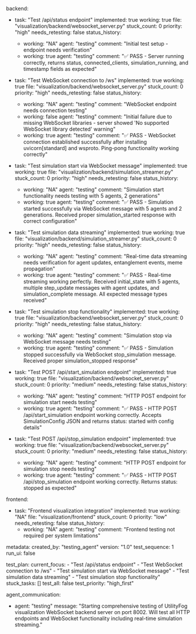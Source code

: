 backend:
  - task: "Test /api/status endpoint"
    implemented: true
    working: true
    file: "visualization/backend/websocket_server.py"
    stuck_count: 0
    priority: "high"
    needs_retesting: false
    status_history:
      - working: "NA"
        agent: "testing"
        comment: "Initial test setup - endpoint needs verification"
      - working: true
        agent: "testing"
        comment: "✅ PASS - Server running correctly, returns status, connected_clients, simulation_running, and timestamp fields as expected"

  - task: "Test WebSocket connection to /ws"
    implemented: true
    working: true
    file: "visualization/backend/websocket_server.py"
    stuck_count: 0
    priority: "high"
    needs_retesting: false
    status_history:
      - working: "NA"
        agent: "testing"
        comment: "WebSocket endpoint needs connection testing"
      - working: false
        agent: "testing"
        comment: "Initial failure due to missing WebSocket libraries - server showed 'No supported WebSocket library detected' warning"
      - working: true
        agent: "testing"
        comment: "✅ PASS - WebSocket connection established successfully after installing uvicorn[standard] and wsproto. Ping-pong functionality working correctly"

  - task: "Test simulation start via WebSocket message"
    implemented: true
    working: true
    file: "visualization/backend/simulation_streamer.py"
    stuck_count: 0
    priority: "high"
    needs_retesting: false
    status_history:
      - working: "NA"
        agent: "testing"
        comment: "Simulation start functionality needs testing with 5 agents, 2 generations"
      - working: true
        agent: "testing"
        comment: "✅ PASS - Simulation started successfully via WebSocket message with 5 agents and 2 generations. Received proper simulation_started response with correct configuration"

  - task: "Test simulation data streaming"
    implemented: true
    working: true
    file: "visualization/backend/simulation_streamer.py"
    stuck_count: 0
    priority: "high"
    needs_retesting: false
    status_history:
      - working: "NA"
        agent: "testing"
        comment: "Real-time data streaming needs verification for agent updates, entanglement events, meme propagation"
      - working: true
        agent: "testing"
        comment: "✅ PASS - Real-time streaming working perfectly. Received initial_state with 5 agents, multiple step_update messages with agent updates, and simulation_complete message. All expected message types received"

  - task: "Test simulation stop functionality"
    implemented: true
    working: true
    file: "visualization/backend/websocket_server.py"
    stuck_count: 0
    priority: "high"
    needs_retesting: false
    status_history:
      - working: "NA"
        agent: "testing"
        comment: "Simulation stop via WebSocket message needs testing"
      - working: true
        agent: "testing"
        comment: "✅ PASS - Simulation stopped successfully via WebSocket stop_simulation message. Received proper simulation_stopped response"

  - task: "Test POST /api/start_simulation endpoint"
    implemented: true
    working: true
    file: "visualization/backend/websocket_server.py"
    stuck_count: 0
    priority: "medium"
    needs_retesting: false
    status_history:
      - working: "NA"
        agent: "testing"
        comment: "HTTP POST endpoint for simulation start needs testing"
      - working: true
        agent: "testing"
        comment: "✅ PASS - HTTP POST /api/start_simulation endpoint working correctly. Accepts SimulationConfig JSON and returns status: started with config details"

  - task: "Test POST /api/stop_simulation endpoint"
    implemented: true
    working: true
    file: "visualization/backend/websocket_server.py"
    stuck_count: 0
    priority: "medium"
    needs_retesting: false
    status_history:
      - working: "NA"
        agent: "testing"
        comment: "HTTP POST endpoint for simulation stop needs testing"
      - working: true
        agent: "testing"
        comment: "✅ PASS - HTTP POST /api/stop_simulation endpoint working correctly. Returns status: stopped as expected"

frontend:
  - task: "Frontend visualization integration"
    implemented: true
    working: "NA"
    file: "visualization/frontend"
    stuck_count: 0
    priority: "low"
    needs_retesting: false
    status_history:
      - working: "NA"
        agent: "testing"
        comment: "Frontend testing not required per system limitations"

metadata:
  created_by: "testing_agent"
  version: "1.0"
  test_sequence: 1
  run_ui: false

test_plan:
  current_focus:
    - "Test /api/status endpoint"
    - "Test WebSocket connection to /ws"
    - "Test simulation start via WebSocket message"
    - "Test simulation data streaming"
    - "Test simulation stop functionality"
  stuck_tasks: []
  test_all: false
  test_priority: "high_first"

agent_communication:
  - agent: "testing"
    message: "Starting comprehensive testing of UtilityFog visualization WebSocket backend server on port 8002. Will test all HTTP endpoints and WebSocket functionality including real-time simulation streaming."